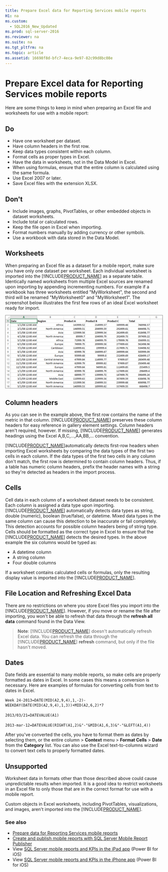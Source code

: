 ```yaml
---
title: Prepare Excel data for Reporting Services mobile reports
H1: na
ms.custom: 
  - SQL2016_New_Updated
ms.prod: sql-server-2016
ms.reviewer: na
ms.suite: na
ms.tgt_pltfrm: na
ms.topic: article
ms.assetid: 16698f8d-bfc7-4eca-9e97-82c99d8bc08e
---
```

# Prepare Excel data for Reporting Services mobile reports
  
Here are some things to keep in mind when preparing an Excel file and worksheets for use with a mobile report:  
  
## Do  
  
- Have one worksheet per dataset.  
- Have column headers in the first row.  
- Keep data types consistent within each column.  
- Format cells as proper types in Excel.  
- Have the data in worksheets, not in the Data Model in Excel.  
- When using formulas, ensure that the entire column is calculated using the same formula.  
- Use Excel 2007 or later.  
- Save Excel files with the extension XLSX.  
		  
## Don't  
  
- Include images, graphs, PivotTables, or other embedded objects in dataset worksheets.  
- Include total or calculated rows.  
- Keep the file open in Excel when importing.  
- Format numbers manually by adding currency or other symbols.  
- Use a workbook with data stored in the Data Model.  
  
## Worksheets  
		  
When preparing an Excel file as a dataset for a mobile report, make sure you have only one dataset per worksheet. Each individual worksheet is imported into the [!INCLUDE[PRODUCT_NAME](../../Token/Other/SS_MobileReptPub_Short.md)] as a separate table. Identically named worksheets from multiple Excel sources are renamed upon importing by appending incrementing numbers. For example if a workbook has three worksheets entitled "MyWorksheet", the second and third will be renamed "MyWorksheet0" and "MyWorksheet1". The screenshot below illustrates the first few rows of an ideal Excel worksheet ready for import.  
  
![SS_MRP_ExcelDataSheet](../../Images/Image/ImageNotContaina/SS_MRP_ExcelDataSheet.png)  
		  
## Column headers  
  
As you can see in the example above, the first row contains the name of the metric in that column. [!INCLUDE[PRODUCT_NAME](../../Token/Other/SS_MobileReptPub_Short.md)] preserves these column headers for easy reference in gallery element settings. Column headers aren't required, however. If missing, [!INCLUDE[PRODUCT_NAME](../../Token/Other/SS_MobileReptPub_Short.md)] generates headings using the Excel A,B,C,...,AA,BB,... convention.  
  
[!INCLUDE[PRODUCT_NAME](../../Token/Other/SS_MobileReptPub_Short.md)]automatically detects first-row headers when importing Excel worksheets by comparing the data types of the first two cells in each column. If the data types of the first two cells in any column don't match, the first row is determined to contain column headers. Thus, if a table has numeric column headers, prefix the header names with a string so they're detected as headers in the import process.  
  
## Cells  
  
Cell data in each column of a worksheet dataset needs to be consistent. Each column is assigned a data type upon importing. [!INCLUDE[PRODUCT_NAME](../../Token/Other/SS_MobileReptPub_Short.md)] automatically detects data types as string, double (numeric), boolean (true/false), or datetime. Mixed data types in the same column can cause this detection to be inaccurate or fail completely. This detection accounts for possible column headers being of string type. Cells should be formatted as the correct type in Excel to ensure that the [!INCLUDE[PRODUCT_NAME](../../Token/Other/SS_MobileReptPub_Short.md)] detects the desired types. In the above example the six columns would be typed as:  
*  A datetime column  
*  A string column  
*  Four double columns  
  
If a worksheet contains calculated cells or formulas, only the resulting display value is imported into the [!INCLUDE[PRODUCT_NAME](../../Token/Other/SS_MobileReptPub_Short.md)].  
  
## File Location and Refreshing Excel Data  
  
There are no restrictions on where you store Excel files you import into the [!INCLUDE[PRODUCT_NAME](../../Token/Other/SS_MobileReptPub_Short.md)]. However, if you move or rename the file after importing, you won't be able to refresh that data through the **refresh all data** command found in the Data View.   
  
>**Note**: [!INCLUDE[PRODUCT_NAME](../../Token/Other/SS_MobileReptPub_Short.md)] doesn't automatically refresh Excel data. You can refresh the data through the [!INCLUDE[PRODUCT_NAME](../../Token/Other/SS_MobileReptPub_Short.md)] **refresh** command, but only if the file hasn't moved.  
  
## Dates  
  
Date fields are essential to many mobile reports, so make cells are properly formatted as dates in Excel. In some cases this means a conversion is necessary. Here are examples of formulas for converting cells from text to dates in Excel.  
  
    Week 24-2013=DATE(MID(A2,9,4),1,-2)-WEEKDAY(DATE(MID(A2,9,4),1,3))+MID(A2,6,2)*7  
  
    2013/03/21=DATEVALUE(A1)  
  
    2013-mar-12=DATEVALUE(RIGHT(A1,2)&"-"&MID(A1,6,3)&"-"&LEFT(A1,4))  
  
After you've converted the cells, you have to format them as dates by selecting them, or the entire column > **Context** menu > **Format Cells** > **Date** from the **Category** list. You can also use the Excel text-to-columns wizard to convert text cells to properly formatted dates.  
  
## Unsupported  
  
Worksheet data in formats other than those described above could cause unpredictable results when imported. It is a good idea to restrict worksheets in an Excel file to only those that are in the correct format for use with a mobile report.  
  
Custom objects in Excel worksheets, including PivotTables, visualizations, and images, aren't imported into the [!INCLUDE[PRODUCT_NAME](../../Token/Other/SS_MobileReptPub_Short.md)].  
  
### See also  
- [Prepare data for Reporting Services mobile reports](../../Topics/TopicNameNotContainA/Prepare-data-for-Reporting-Services-mobile-reports.md)  
- [Create and publish mobile reports with SQL Server Mobile Report Publisher](../../Topics/TopicNameNotContainA/Create-mobile-reports-with-SQL-Server-Mobile-Report-Publisher.md)  
-  View [SQL Server mobile reports and KPIs in the iPad app](https://pbiwebprod-docs.azurewebsites.net/en-us/documentation/powerbi-mobile-ipad-kpis-mobile-reports)  (Power BI for iOS)  
-  View [SQL Server mobile reports and KPIs in the iPhone app](https://pbiwebprod-docs.azurewebsites.net/en-us/documentation/powerbi-mobile-iphone-kpis-mobile-reports) (Power BI for iOS)  
  
  
  
  
  
  
  
